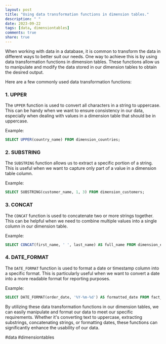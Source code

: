 ```yaml
---
layout: post
title: "Using data transformation functions in dimension tables."
description: " "
date: 2023-09-22
tags: [data, dimensiontables]
comments: true
share: true
---
```


When working with data in a database, it is common to transform the data in different ways to better suit our needs. One way to achieve this is by using data transformation functions in dimension tables. These functions allow us to manipulate and modify the data stored in our dimension tables to obtain the desired output.

Here are a few commonly used data transformation functions:

### 1. UPPER

The `UPPER` function is used to convert all characters in a string to uppercase. This can be handy when we want to ensure consistency in our data, especially when dealing with values in a dimension table that should be in uppercase.

Example:
```sql
SELECT UPPER(country_name) FROM dimension_countries;
```

### 2. SUBSTRING

The `SUBSTRING` function allows us to extract a specific portion of a string. This is useful when we want to capture only part of a value in a dimension table column.

Example:
```sql
SELECT SUBSTRING(customer_name, 1, 3) FROM dimension_customers;
```

### 3. CONCAT

The `CONCAT` function is used to concatenate two or more strings together. This can be helpful when we need to combine multiple values into a single column in our dimension table.

Example:
```sql
SELECT CONCAT(first_name, ' ', last_name) AS full_name FROM dimension_employees;
```

### 4. DATE_FORMAT

The `DATE_FORMAT` function is used to format a date or timestamp column into a specific format. This is particularly useful when we want to convert a date into a more readable format for reporting purposes.

Example:
```sql
SELECT DATE_FORMAT(order_date, '%Y-%m-%d') AS formatted_date FROM fact_sales;
```

By utilizing these data transformation functions in our dimension tables, we can easily manipulate and format our data to meet our specific requirements. Whether it's converting text to uppercase, extracting substrings, concatenating strings, or formatting dates, these functions can significantly enhance the usability of our data. 

#data #dimensiontables
